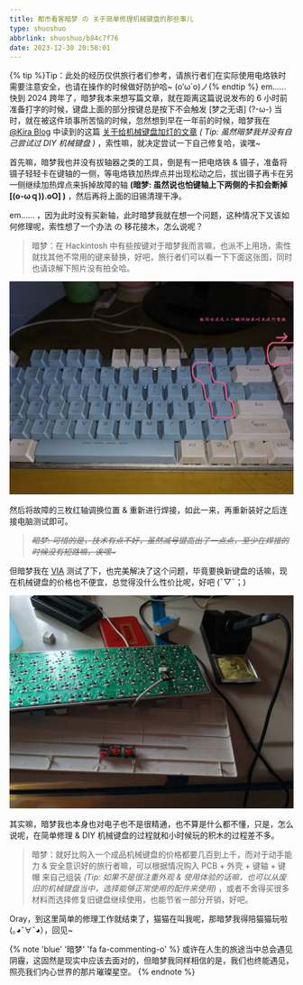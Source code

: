```yaml
---
title: 都市看客暗梦 の 关于简单修理机械键盘的那些事儿
type: shuoshuo
abbrlink: shuoshuo/b84c7f76
date: 2023-12-30 20:58:01
---
```


{% tip %}Tip：此处的经历仅供旅行者们参考，请旅行者们在实际使用电烙铁时需要注意安全，也请在操作的时候做好防护哈~ (o′ω`o)ノ{% endtip %}
em......
快到 2024 跨年了，暗梦我本来想写篇文章，就在距离这篇说说发布的 6 小时前准备打字的时候，键盘上面的部分按键总是按下不会触发 [梦之无语] (?-ω-)
当时，就在被这件琐事所苦恼的时候，忽然想到早在一年前的时候，暗梦我在 [@Kira Blog](https://kira.cool) 中读到的这篇 [关于给机械键盘加灯的文章](https://kira.cool/daily/31-add-backlight-to-keyboard) <i>( Tip: 虽然暗梦我并没有自己尝试过 DIY 机械键盘 )</i> ，索性嘛，就决定尝试一下自己修复哈，诶嘿~

首先嘛，暗梦我也并没有拔轴器之类的工具，倒是有一把电烙铁 & 镊子，准备将镊子轻轻卡在键轴的一侧，等电烙铁加热焊点并出现松动之后，拔出镊子再卡在另一侧继续加热焊点来拆掉故障的轴  **(暗梦: 虽然说也怕键轴上下两侧的卡扣会断掉 [(o-ωｑ)).oO] )**  ，然后再将上面的旧锡清理干净。

em...... ，因为此时没有买新轴，此时暗梦我就在想一个问题，这种情况下又该如何修理呢，索性想了一个办法 の 移花接木，怎么说呢？
>暗梦：在 Hackintosh 中有些按键对于暗梦我而言嘛，也派不上用场，索性就找其他不常用的键来替换，好吧，旅行者们可以看一下下面这张图，同时也请谅解下照片没有拍全哈。

![修好之后略微潦草的机械键盘](/static/20231230_29942.webp)

然后将故障的三枚红轴调换位置 & 重新进行焊接，如此一来，再重新装好之后连接电脑测试即可。
> ~~*暗梦: 可惜的是，技术有点不好，虽然减号键高出了一点点，至少在焊接的时候没有短路嘛，诶嘿~*~~

但暗梦我在 [VIA](https://usevia.app/test) 测试了下，也完美解决了这个问题，毕竟要换新键盘的话嘛，现在机械键盘的价格也不便宜，总觉得没什么性价比呢，好吧 (ˉ▽ˉ；)

![在都市看客暗梦的博客写作 & 编程之旅中，走向退休生活的三枚红轴。](/static/20231230_18432.webp)

其实嘛，暗梦我也本身也对电子也不是很精通，也不算是什么都不懂，只是，怎么说呢，在简单修理 & DIY 机械键盘的过程就和小时候玩的积木的过程差不多。
>暗梦：就好比购入一个成品机械键盘的价格都要几百到上千，而对于动手能力 & 安全意识好的旅行者嘛，可以根据情况购入 PCB + 外壳 + 键轴 + 键帽 来自己组装 *(Tip: 如果不是很注重外观 & 使用体验的话嘛，也可以从废旧的机械键盘当中，选择能够正常使用的配件来使用)* ，或者不舍得买很多材料而选择修复旧键盘继续使用，也能节省一部分开销，好吧。

Oray，到这里简单的修理工作就结束了，猫猫在叫我呢，那暗梦我得陪猫猫玩啦 (｡◕ˇ∀ˇ◕），回见~

{% note 'blue' '暗梦' 'fa fa-commenting-o' %}
或许在人生的旅途当中总会遇见阴霾，这固然是现实中应该去面对的，但暗梦我同样相信的是，我们也终能遇见，照亮我们内心世界的那片璀璨星空。
{% endnote %}